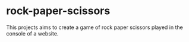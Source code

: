 # rock-paper-scissors

This projects aims to create a game of rock paper scissors played in the console of a website.